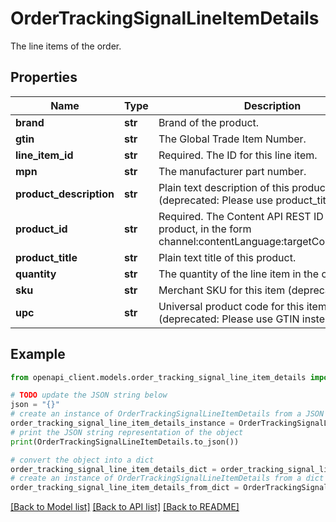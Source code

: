 # OrderTrackingSignalLineItemDetails

The line items of the order.

## Properties

Name | Type | Description | Notes
------------ | ------------- | ------------- | -------------
**brand** | **str** | Brand of the product. | [optional] 
**gtin** | **str** | The Global Trade Item Number. | [optional] 
**line_item_id** | **str** | Required. The ID for this line item. | [optional] 
**mpn** | **str** | The manufacturer part number. | [optional] 
**product_description** | **str** | Plain text description of this product (deprecated: Please use product_title instead). | [optional] 
**product_id** | **str** | Required. The Content API REST ID of the product, in the form channel:contentLanguage:targetCountry:offerId. | [optional] 
**product_title** | **str** | Plain text title of this product. | [optional] 
**quantity** | **str** | The quantity of the line item in the order. | [optional] 
**sku** | **str** | Merchant SKU for this item (deprecated). | [optional] 
**upc** | **str** | Universal product code for this item (deprecated: Please use GTIN instead). | [optional] 

## Example

```python
from openapi_client.models.order_tracking_signal_line_item_details import OrderTrackingSignalLineItemDetails

# TODO update the JSON string below
json = "{}"
# create an instance of OrderTrackingSignalLineItemDetails from a JSON string
order_tracking_signal_line_item_details_instance = OrderTrackingSignalLineItemDetails.from_json(json)
# print the JSON string representation of the object
print(OrderTrackingSignalLineItemDetails.to_json())

# convert the object into a dict
order_tracking_signal_line_item_details_dict = order_tracking_signal_line_item_details_instance.to_dict()
# create an instance of OrderTrackingSignalLineItemDetails from a dict
order_tracking_signal_line_item_details_from_dict = OrderTrackingSignalLineItemDetails.from_dict(order_tracking_signal_line_item_details_dict)
```
[[Back to Model list]](../README.md#documentation-for-models) [[Back to API list]](../README.md#documentation-for-api-endpoints) [[Back to README]](../README.md)


